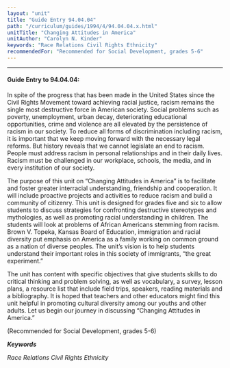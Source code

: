 ```yaml
---
layout: "unit"
title: "Guide Entry 94.04.04"
path: "/curriculum/guides/1994/4/94.04.04.x.html"
unitTitle: "Changing Attitudes in America"
unitAuthor: "Carolyn N. Kinder"
keywords: "Race Relations Civil Rights Ethnicity"
recommendedFor: "Recommended for Social Development, grades 5-6"
---
```

<body>
<hr/>
<h4>
Guide Entry to 94.04.04:
</h4>
In spite of the progress that has been made in the United States since the Civil Rights Movement toward achieving racial justice, racism remains the single most destructive force in American society. Social problems such as poverty, unemployment, urban decay, deteriorating educational opportunities, crime and violence are all elevated by the persistence of racism in our society. To reduce all forms of discrimination including racism, it is important that we keep moving forward with the necessary legal reforms. But history reveals that we cannot legislate an end to racism. People must address racism in personal relationships and in their daily lives. Racism must be challenged in our workplace, schools, the media, and in every institution of our society.
<p>
The purpose of this unit on “Changing Attitudes in America” is to facilitate and foster greater interracial understanding, friendship and cooperation. It will include proactive projects and activities to reduce racism and build a community of citizenry. This unit is designed for grades five and six to allow students to discuss strategies for confronting destructive stereotypes and mythologies, as well as promoting racial understanding in children. The students will look at problems of African Americans stemming from racism. Brown V. Topeka, Kansas Board of Education, immigration and racial diversity put emphasis on America as a family working on common ground as a nation of diverse peoples. The unit’s vision is to help students understand their important roles in this society of immigrants, “the great experiment.”
</p>
<p>
The unit has content with specific objectives that give students skills to do critical thinking and problem solving, as well as vocabulary, a survey, lesson plans, a resource list that include field trips, speakers, reading materials and a bibliography. It is hoped that teachers and other educators might find this unit helpful in promoting cultural diversity among our youths and other adults. Let us begin our journey in discussing “Changing Attitudes in America.”
</p>
<p>
(Recommended for Social Development, grades 5-6)
</p>
<p>
<b>
<i>
Keywords
</i>
</b>
<br/>
</p>
<p>
<i>
Race Relations Civil Rights Ethnicity
</i>
</p>
</body>